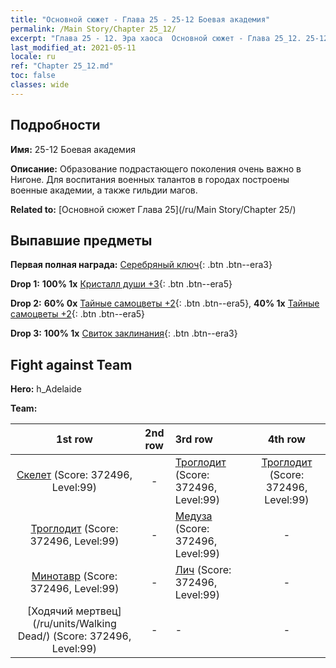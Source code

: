 ```yaml
---
title: "Основной сюжет - Глава 25 - 25-12 Боевая академия"
permalink: /Main Story/Chapter 25_12/
excerpt: "Глава 25 - 12. Эра хаоса  Основной сюжет - Глава 25_12. 25-12 Боевая академия"
last_modified_at: 2021-05-11
locale: ru
ref: "Chapter 25_12.md"
toc: false
classes: wide
---
```


## Подробности

 **Имя:** 25-12 Боевая академия

 **Описание:** Образование подрастающего поколения очень важно в Нигоне. Для воспитания военных талантов в городах построены военные академии, а также гильдии магов.

 **Related to:** [Основной сюжет Глава 25](/ru/Main Story/Chapter 25/)

## Выпавшие предметы

 **Первая полная награда:** [Серебряный ключ](/ItemsRU/con_693/){: .btn .btn--era3}

 **Drop 1:** **100% 1x** [Кристалл души +3](/ItemsRU/mat_87/){: .btn .btn--era5}

 **Drop 2:** **60% 0x** [Тайные самоцветы +2](/ItemsRU/mat_79/){: .btn .btn--era5}, **40% 1x** [Тайные самоцветы +2](/ItemsRU/mat_79/){: .btn .btn--era5}

 **Drop 3:** **100% 1x** [Свиток заклинания](/ItemsRU/con_694/){: .btn .btn--era3}


## Fight against Team
 **Hero:** h_Adelaide

 **Team:**


  | 1st row | 2nd row | 3rd row | 4th row |
  |:----:|:----:|:----|:----:|
  | [Скелет](/ru/units/Skeleton/) (Score: 372496, Level:99)  | - | [Троглодит](/ru/units/Troglodyte/) (Score: 372496, Level:99)  | [Троглодит](/ru/units/Troglodyte/) (Score: 372496, Level:99)  |
  | [Троглодит](/ru/units/Troglodyte/) (Score: 372496, Level:99)  | - | [Медуза](/ru/units/Medusa/) (Score: 372496, Level:99)  | - |
  | [Минотавр](/ru/units/Minotaur/) (Score: 372496, Level:99)  | - | [Лич](/ru/units/Lich/) (Score: 372496, Level:99)  | - |
  | [Ходячий мертвец](/ru/units/Walking Dead/) (Score: 372496, Level:99)  | - | - | - |



